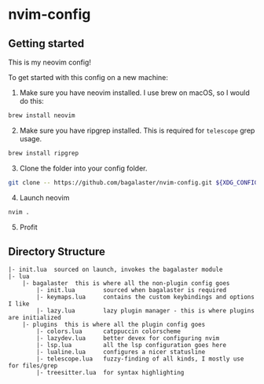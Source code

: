 # nvim-config

## Getting started

This is my neovim config!

To get started with this config on a new machine:

1. Make sure you have neovim installed. I use brew on macOS, so I would do this:
```bash
brew install neovim
```

2. Make sure you have ripgrep installed. This is required for `telescope` grep usage.
```bash
brew install ripgrep
```

3. Clone the folder into your config folder.
```bash
git clone -- https://github.com/bagalaster/nvim-config.git ${XDG_CONFIG_HOME:-${HOME}/.config/nvim}
```

4. Launch neovim
```bash
nvim .
```

5. Profit

## Directory Structure

```
|- init.lua  sourced on launch, invokes the bagalaster module
|- lua
    |- bagalaster  this is where all the non-plugin config goes
        |- init.lua        sourced when bagalaster is required
        |- keymaps.lua     contains the custom keybindings and options I like
        |- lazy.lua        lazy plugin manager - this is where plugins are initialized
    |- plugins  this is where all the plugin config goes
        |- colors.lua      catppuccin colorscheme
        |- lazydev.lua     better devex for configuring nvim
        |- lsp.lua         all the lsp configuration goes here
        |- lualine.lua     configures a nicer statusline
        |- telescope.lua   fuzzy-finding of all kinds, I mostly use for files/grep
        |- treesitter.lua  for syntax highlighting
```
